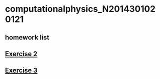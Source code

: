 # computationalphysics_N2014301020121
## homework list
## [Exercise 2](https://www.zybuluo.com/zsgaga/note/505248)
## [Exercise 3](https://www.zybuluo.com/zsgaga/note/505248)
